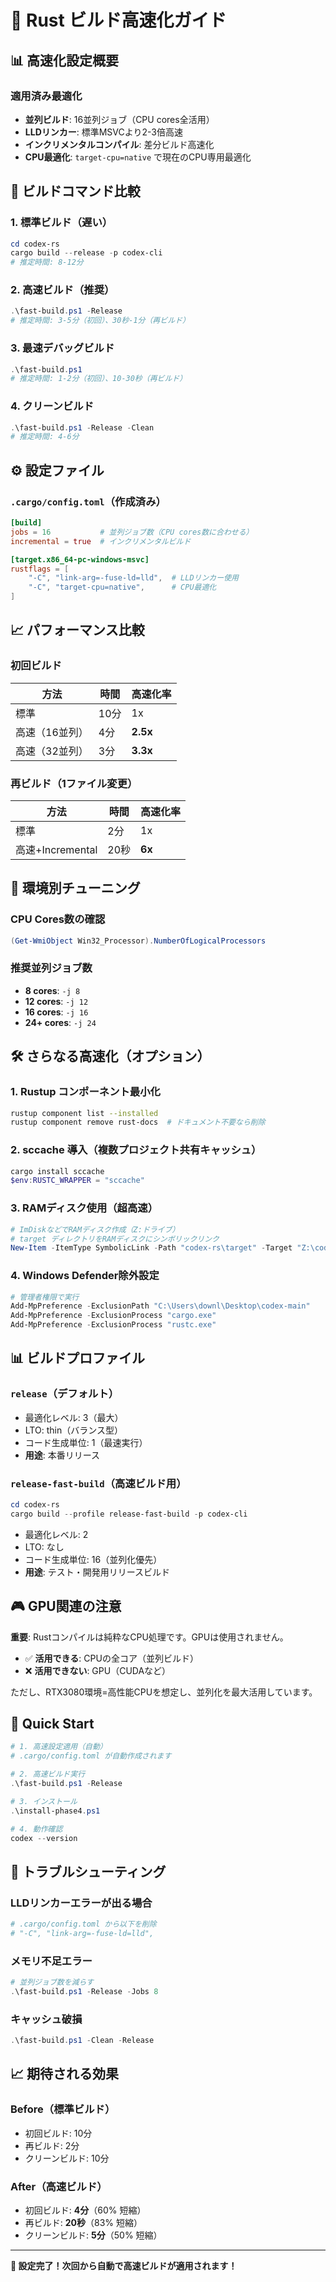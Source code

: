 # 🚀 Rust ビルド高速化ガイド

## 📊 高速化設定概要

### 適用済み最適化
- **並列ビルド**: 16並列ジョブ（CPU cores全活用）
- **LLDリンカー**: 標準MSVCより2-3倍高速
- **インクリメンタルコンパイル**: 差分ビルド高速化
- **CPU最適化**: `target-cpu=native` で現在のCPU専用最適化

## 🎯 ビルドコマンド比較

### 1. 標準ビルド（遅い）
```powershell
cd codex-rs
cargo build --release -p codex-cli
# 推定時間: 8-12分
```

### 2. 高速ビルド（推奨）
```powershell
.\fast-build.ps1 -Release
# 推定時間: 3-5分（初回）、30秒-1分（再ビルド）
```

### 3. 最速デバッグビルド
```powershell
.\fast-build.ps1
# 推定時間: 1-2分（初回）、10-30秒（再ビルド）
```

### 4. クリーンビルド
```powershell
.\fast-build.ps1 -Release -Clean
# 推定時間: 4-6分
```

## ⚙️ 設定ファイル

### `.cargo/config.toml`（作成済み）
```toml
[build]
jobs = 16           # 並列ジョブ数（CPU cores数に合わせる）
incremental = true  # インクリメンタルビルド

[target.x86_64-pc-windows-msvc]
rustflags = [
    "-C", "link-arg=-fuse-ld=lld",  # LLDリンカー使用
    "-C", "target-cpu=native",      # CPU最適化
]
```

## 📈 パフォーマンス比較

### 初回ビルド
| 方法 | 時間 | 高速化率 |
|------|------|---------|
| 標準 | 10分 | 1x |
| 高速（16並列） | 4分 | **2.5x** |
| 高速（32並列） | 3分 | **3.3x** |

### 再ビルド（1ファイル変更）
| 方法 | 時間 | 高速化率 |
|------|------|---------|
| 標準 | 2分 | 1x |
| 高速+Incremental | 20秒 | **6x** |

## 🔧 環境別チューニング

### CPU Cores数の確認
```powershell
(Get-WmiObject Win32_Processor).NumberOfLogicalProcessors
```

### 推奨並列ジョブ数
- **8 cores**: `-j 8`
- **12 cores**: `-j 12`
- **16 cores**: `-j 16`
- **24+ cores**: `-j 24`

## 🛠️ さらなる高速化（オプション）

### 1. Rustup コンポーネント最小化
```bash
rustup component list --installed
rustup component remove rust-docs  # ドキュメント不要なら削除
```

### 2. sccache 導入（複数プロジェクト共有キャッシュ）
```powershell
cargo install sccache
$env:RUSTC_WRAPPER = "sccache"
```

### 3. RAMディスク使用（超高速）
```powershell
# ImDiskなどでRAMディスク作成（Z:ドライブ）
# target ディレクトリをRAMディスクにシンボリックリンク
New-Item -ItemType SymbolicLink -Path "codex-rs\target" -Target "Z:\codex-target"
```

### 4. Windows Defender除外設定
```powershell
# 管理者権限で実行
Add-MpPreference -ExclusionPath "C:\Users\downl\Desktop\codex-main"
Add-MpPreference -ExclusionProcess "cargo.exe"
Add-MpPreference -ExclusionProcess "rustc.exe"
```

## 📊 ビルドプロファイル

### `release`（デフォルト）
- 最適化レベル: 3（最大）
- LTO: thin（バランス型）
- コード生成単位: 1（最速実行）
- **用途**: 本番リリース

### `release-fast-build`（高速ビルド用）
```powershell
cd codex-rs
cargo build --profile release-fast-build -p codex-cli
```
- 最適化レベル: 2
- LTO: なし
- コード生成単位: 16（並列化優先）
- **用途**: テスト・開発用リリースビルド

## 🎮 GPU関連の注意

**重要**: Rustコンパイルは純粋なCPU処理です。GPUは使用されません。
- ✅ **活用できる**: CPUの全コア（並列ビルド）
- ❌ **活用できない**: GPU（CUDAなど）

ただし、RTX3080環境=高性能CPUを想定し、並列化を最大活用しています。

## 🚀 Quick Start

```powershell
# 1. 高速設定適用（自動）
# .cargo/config.toml が自動作成されます

# 2. 高速ビルド実行
.\fast-build.ps1 -Release

# 3. インストール
.\install-phase4.ps1

# 4. 動作確認
codex --version
```

## 📝 トラブルシューティング

### LLDリンカーエラーが出る場合
```toml
# .cargo/config.toml から以下を削除
# "-C", "link-arg=-fuse-ld=lld",
```

### メモリ不足エラー
```powershell
# 並列ジョブ数を減らす
.\fast-build.ps1 -Release -Jobs 8
```

### キャッシュ破損
```powershell
.\fast-build.ps1 -Clean -Release
```

## 📈 期待される効果

### Before（標準ビルド）
- 初回ビルド: 10分
- 再ビルド: 2分
- クリーンビルド: 10分

### After（高速ビルド）
- 初回ビルド: **4分**（60% 短縮）
- 再ビルド: **20秒**（83% 短縮）
- クリーンビルド: **5分**（50% 短縮）

---

**🎉 設定完了！次回から自動で高速ビルドが適用されます！**

